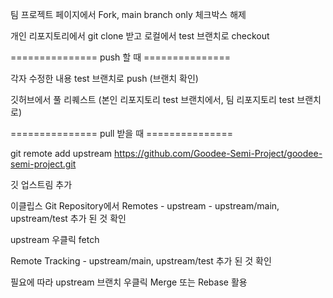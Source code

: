 팀 프로젝트 페이지에서 Fork, main branch only 체크박스 해제

개인 리포지토리에서 git clone 받고 로컬에서 test 브랜치로 checkout


=============== push 할 때 ===============

각자 수정한 내용 test 브랜치로 push (브랜치 확인)

깃허브에서 풀 리퀘스트 (본인 리포지토리 test 브랜치에서, 팀 리포지토리 test 브랜치로)


=============== pull 받을 때 ===============

git remote add upstream https://github.com/Goodee-Semi-Project/goodee-semi-project.git

깃 업스트림 추가

이클립스 Git Repository에서 Remotes - upstream - upstream/main, upstream/test 추가 된 것 확인

upstream 우클릭 fetch

Remote Tracking - upstream/main, upstream/test 추가 된 것 확인

필요에 따라 upstream 브랜치 우클릭 Merge 또는 Rebase 활용
